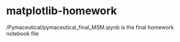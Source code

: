 # matplotlib-homework
/Pymaceutical/pymaceutical_final_MSM.ipynb is the final homework notebook file

